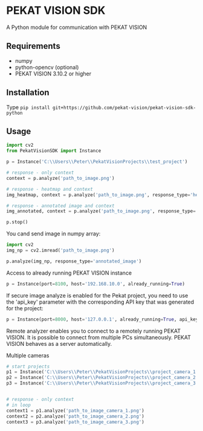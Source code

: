 # PEKAT VISION SDK

A Python module for communication with PEKAT VISION

## Requirements

* numpy
* python-opencv (optional)
* PEKAT VISION 3.10.2 or higher


## Installation
Type `pip install git+https://github.com/pekat-vision/pekat-vision-sdk-python`

## Usage

```python
import cv2
from PekatVisionSDK import Instance

p = Instance('C:\\Users\\Peter\\PekatVisionProjects\\test_project')

# response - only context
context = p.analyze('path_to_image.png')

# response - heatmap and context
img_heatmap, context = p.analyze('path_to_image.png', response_type='heatmap')

# response - annotated image and context
img_annotated, context = p.analyze('path_to_image.png', response_type='annotated_image')

p.stop()
```

You cand send image in numpy array:

```python
import cv2
img_np = cv2.imread('path_to_image.png')

p.analyze(img_np, response_type='annotated_image')
```

Access to already running PEKAT VISION instance
```python
p = Instance(port=8100, host='192.168.10.0', already_running=True)
```

If secure image analyze is enabled for the Pekat project, you need to use the 'api_key' parameter with the corresponding API key that was generated for the project:
```python
p = Instance(port=8000, host='127.0.0.1', already_running=True, api_key='write_your_api_key_here')
```

Remote analyzer enables you to connect to a remotely running PEKAT VISION. It is possible to connect from multiple PCs simultaneously. PEKAT VISION behaves as a server automatically.

Multiple cameras
```python
# start projects
p1 = Instance('C:\\Users\\Peter\\PekatVisionProjects\\project_camera_1')
p2 = Instance('C:\\Users\\Peter\\PekatVisionProjects\\project_camera_2')
p3 = Instance('C:\\Users\\Peter\\PekatVisionProjects\\project_camera_3')


# response - only context 
# in loop
context1 = p1.analyze('path_to_image_camera_1.png')
context2 = p2.analyze('path_to_image_camera_2.png')
context3 = p3.analyze('path_to_image_camera_3.png')
```
